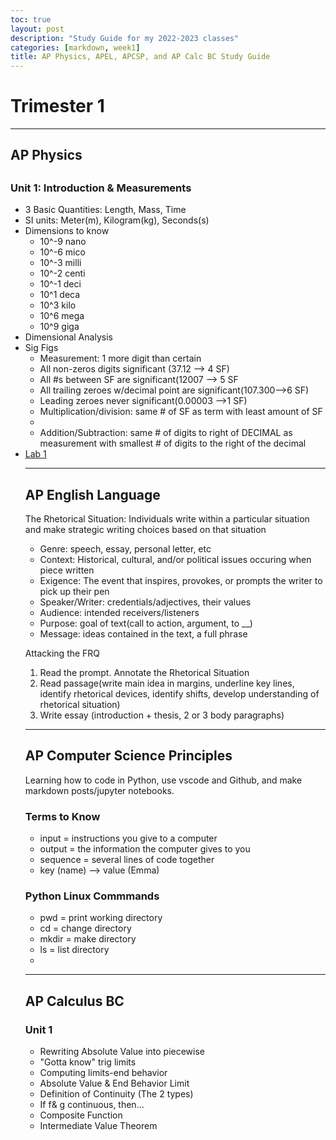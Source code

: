 ```yaml
---
toc: true
layout: post
description: "Study Guide for my 2022-2023 classes"
categories: [markdown, week1]
title: AP Physics, APEL, APCSP, and AP Calc BC Study Guide 
---
```


<h1>Trimester 1</h1>
<hr>

<h2>AP Physics<h2>
<h3>Unit 1: Introduction & Measurements</h3>
<ul>
    <li>3 Basic Quantities: Length, Mass, Time</li>
    <li>SI units: Meter(m), Kilogram(kg), Seconds(s)</li>
    <li>Dimensions to know
        <ul>
            <li>10^-9 nano</li>
            <li>10^-6 mico</li>
            <li>10^-3 milli</li>
            <li>10^-2 centi</li>
            <li>10^-1 deci</li>
            <li>10^1 deca</li>
            <li>10^3 kilo</li>
            <li>10^6 mega</li>
            <li>10^9 giga</li>
        </ul>
    </li>
    <li>Dimensional Analysis</li>
    <li>Sig Figs
        <ul>
            <li>Measurement: 1 more digit than certain</li>
            <li>All non-zeros digits significant (37.12 --> 4 SF)</li>
            <li>All #s between SF are significant(12007 --> 5 SF</li>
            <li>All trailing zeroes w/decimal point are significant(107.300-->6 SF)</li>
            <li>Leading zeroes never significant(0.00003 -->1 SF)</li>
            <li>Multiplication/division: same # of SF as term with least amount of SF<li>
            <li>Addition/Subtraction: same # of digits to right of DECIMAL as measurement with smallest # of digits to the right of the decimal</li>
        </ul>
    </li>
    <li>
        <a href="https://docs.google.com/document/d/13NqVrpyXPPquTc9vWPs6Zvl5RjDBZud3D8W_rrjdH3Y/edit">Lab 1</a>
    </li>
<hr>




<h2>AP English Language</h2>
<p>The Rhetorical Situation: Individuals write within a particular situation and make strategic writing choices based on that situation</p>
<ul>
    <li>Genre: speech, essay, personal letter, etc</li>
    <li>Context: Historical, cultural, and/or political issues occuring when piece written</li>
    <li>Exigence: The event that inspires, provokes, or prompts the writer to pick up their pen</li>
    <li>Speaker/Writer: credentials/adjectives, their values</li>
    <li>Audience: intended receivers/listeners</li>
    <li>Purpose: goal of text(call to action, argument, to __)</li>
    <li>Message: ideas contained in the text, a full phrase</li>
</ul>
<p>Attacking the FRQ</p>
<ol>
    <li>Read the prompt. Annotate the Rhetorical Situation</li>
    <li>Read passage(write main idea in margins, underline key lines, identify rhetorical devices, identify shifts, develop understanding of rhetorical situation)</li>
    <li>Write essay (introduction + thesis, 2 or 3 body paragraphs)</li>
</ol>
<hr>


<h2>AP Computer Science Principles</h2>
<p>Learning how to code in Python, use vscode and Github, and make markdown posts/jupyter notebooks.</p>

<h3>Terms to Know</h3>
<ul> 
    <li>input = instructions you give to a computer</li>
    <li>output = the information the computer gives to you</li>
    <li>sequence = several lines of code together</li>
    <li>key (name) --> value (Emma)</li>
</ul>

<h3>Python Linux Commmands</h3> 
<ul>
    <li>pwd = print working directory</li>
    <li>cd = change directory</li>
    <li>mkdir = make directory</li>
    <li>ls = list directory<li>
</ul>
<hr>

<h2>AP Calculus BC</h2>
<h3>Unit 1</h3>
<ul>
    <li>Rewriting Absolute Value into piecewise</li>
    <li>"Gotta know" trig limits</li>
    <li>Computing limits-end behavior</li>
    <li>Absolute Value & End Behavior Limit</li>
    <li>Definition of Continuity (The 2 types)</li>
    <li>If f& g continuous, then...</li>
    <li>Composite Function</li>
    <li>Intermediate Value Theorem</li>







